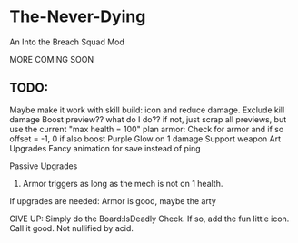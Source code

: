 # The-Never-Dying
An Into the Breach Squad Mod

MORE COMING SOON

## TODO:
Maybe make it work with skill build: icon and reduce damage. Exclude kill damage
  Boost preview?? what do I do?? if not, just scrap all previews, but use the current "max health = 100" plan
  armor: Check for armor and if so offset = -1, 0 if also boost
  Purple Glow on 1 damage
Support weapon
Art
Upgrades
Fancy animation for save instead of ping

Passive Upgrades
1. Armor triggers as long as the mech is not on 1 health.

If upgrades are needed:
Armor is good, maybe the arty


GIVE UP:
Simply do the Board:IsDeadly Check. If so, add the fun little icon. Call it good. Not nullified by acid.
